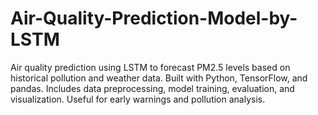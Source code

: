 # Air-Quality-Prediction-Model-by-LSTM
Air quality prediction using LSTM to forecast PM2.5 levels based on historical pollution and weather data. Built with Python, TensorFlow, and pandas. Includes data preprocessing, model training, evaluation, and visualization. Useful for early warnings and pollution analysis.
